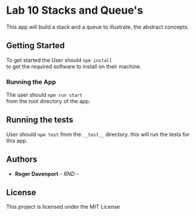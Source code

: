 # Lab 10 Stacks and Queue's

This app will build a stack and a queue to illustrate, the abstract concepts.

## Getting Started

To get started the User should `npm install`  
to get the required software to install on their machine.



### Running the App

The user should `npm run start`  
from the root directory of the app.




## Running the tests

User should `npm test` from the `__test__` directory.
this will run the tests for this app.





## Authors

* **Roger Davenport** - *RND* -



## License

This project is licensed under the MIT License  
